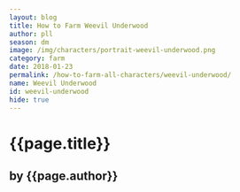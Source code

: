 ```yaml
---
layout: blog
title: How to Farm Weevil Underwood
author: pll
season: dm
image: /img/characters/portrait-weevil-underwood.png
category: farm
date: 2018-01-23
permalink: /how-to-farm-all-characters/weevil-underwood/
name: Weevil Underwood
id: weevil-underwood
hide: true
---
```


# {{page.title}}
## by {{page.author}}